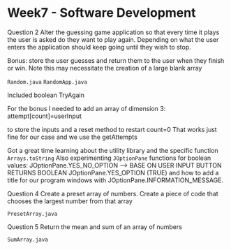 # Week7 - Software Development

Question 2
Alter the guessing game application so that every time it plays the user is asked do they want to play again. Depending on what the user enters the application should keep going until they wish to stop.


Bonus: store the user guesses and return them to the user when they finish or win.
Note this may necessitate the creation of a large blank array

`Random.java`
`RandomApp.java`

Included boolean TryAgain

For the bonus I needed to add an array of dimension 3:
attempt[count]=userInput 

to store the inputs and a reset method to restart count=0
That works just fine for our case and we use the getAttempts

Got a great time learning about the utility library and the specific function `Arrays.toString`
Also experimenting `JOptionPane` functions for boolean values: 
JOptionPane.YES_NO_OPTION --> BASE ON USER INPUT BUTTON RETURNS BOOLEAN JOptionPane.YES_OPTION (TRUE)
and how to add a title for our program windows with JOptionPane.INFORMATION_MESSAGE.



Question 4
Create a preset array of numbers. Create a piece of code that chooses the largest number from that array

`PresetArray.java`

Question 5
Return the mean and sum of an array of numbers

`SumArray.java`

